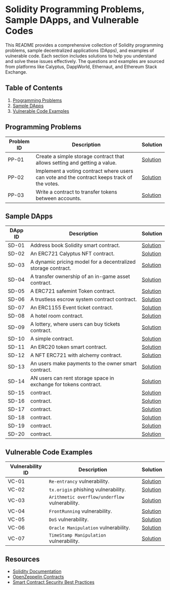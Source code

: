 # Solidity Programming Problems, Sample DApps, and Vulnerable Codes

This README provides a comprehensive collection of Solidity programming problems, sample decentralized applications (DApps), and examples of vulnerable code. Each section includes solutions to help you understand and solve these issues effectively. The questions and examples are sourced from platforms like Calyptus, DappWorld, Ethernaut, and Ethereum Stack Exchange.

## Table of Contents

1. [Programming Problems](#programming-problems)
2. [Sample DApps](#sample-dapps)
3. [Vulnerable Code Examples](#vulnerable-code-examples)

## Programming Problems

| Problem ID | Description | Solution |
|------------|-------------|----------|
| PP-01      | Create a simple storage contract that allows setting and getting a value. | [Solution](#simple-storage-contract) |
| PP-02      | Implement a voting contract where users can vote and the contract keeps track of the votes. | [Solution](#voting-contract) |
| PP-03      | Write a contract to transfer tokens between accounts. | [Solution](#token-transfer-contract) |


## Sample DApps

| DApp ID | Description | Solution |
|---------|-------------|----------|
| SD-01   | Address book Solidity smart contract. | [Solution](https://github.com/varmakollu/90Code/blob/main/Sample-Apps/AddressBook.sol) |
| SD-02   | An ERC721 Calyptus NFT contract. | [Solution](https://github.com/varmakollu/90Code/blob/main/Sample-Apps/CalyptusNFT.sol) |
| SD-03   | A dynamic pricing model for a decentralized storage contract. | [Solution](https://github.com/varmakollu/90Code/blob/main/Sample-Apps/Dynamic_Pricing.sol) |
| SD-04   | A transfer ownership of an in-game asset contract. | [Solution](https://github.com/varmakollu/90Code/blob/main/Sample-Apps/ERC1155.sol) |
| SD-05   | A ERC721 safemint Token contract. | [Solution](https://github.com/varmakollu/90Code/blob/main/Sample-Apps/ERC721.sol) |
| SD-06   | A trustless escrow system contract contract. | [Solution](https://github.com/varmakollu/90Code/blob/main/Sample-Apps/Escrow_System.sol) |
| SD-07   | An ERC1155 Event ticket contract. | [Solution](https://github.com/varmakollu/90Code/blob/main/Sample-Apps/EventTicketERC1155.sol) |
| SD-08   | A hotel room contract. | [Solution](https://github.com/varmakollu/90Code/blob/main/Sample-Apps/HotelRoom.sol) |
| SD-09   | A lottery, where users can buy tickets contract. | [Solution](https://github.com/varmakollu/90Code/blob/main/Sample-Apps/Lottery_System.sol) |
| SD-10   | A simple contract. | [Solution](https://github.com/varmakollu/90Code/blob/main/Sample-Apps/MyContract.sol) |
| SD-11   | An ERC20 token smart contract. | [Solution](https://github.com/varmakollu/90Code/blob/main/Sample-Apps/MyERC20Token.sol) |
| SD-12   | A NFT ERC721 with alchemy contract. | [Solution](https://github.com/varmakollu/90Code/blob/main/Sample-Apps/NFTToken.sol) |
| SD-13   | An users make payments to the owner smart contract. | [Solution](https://github.com/varmakollu/90Code/blob/main/Sample-Apps/Pay_To_Owner.sol) |
| SD-14   | AN users can rent storage space in exchange for tokens contract. | [Solution](https://github.com/varmakollu/90Code/blob/main/Sample-Apps/Rent_Storage.sol) |
| SD-15   | contract. | [Solution](#crowdfunding-dapp) |
| SD-16   | contract. | [Solution](#crowdfunding-dapp) |
| SD-17   | contract. | [Solution](#crowdfunding-dapp) |
| SD-18   | contract. | [Solution](#crowdfunding-dapp) |
| SD-19   | contract. | [Solution](#crowdfunding-dapp) |
| SD-20  | contract. | [Solution](#crowdfunding-dapp) |

## Vulnerable Code Examples

| Vulnerability ID | Description | Solution |
|------------------|-------------|----------|
| VC-01            | `Re-entrancy` vulnerability. | [Solution](https://github.com/varmakollu/90Code/tree/main/Vulnerability/01-Re-Entrancy) |
| VC-02            | `tx.origin` phishing vulnerability. | [Solution](https://github.com/varmakollu/90Code/tree/main/Vulnerability/02-Tx.origin) |
| VC-03            | `Arithmetic overflow/underflow` vulnerability. | [Solution](https://github.com/varmakollu/90Code/tree/main/Vulnerability/03-Insecure%20Arithmetic) |
| VC-04            | `FrontRunning` vulnerability. | [Solution](https://github.com/varmakollu/90Code/tree/main/Vulnerability/04-Frontrunning) |
| VC-05            | `DoS` vulnerability. | [Solution](https://github.com/varmakollu/90Code/tree/main/Vulnerability/05-DoS%20Attack) |
| VC-06            | `Oracle Manipulation` vulnerability. | [Solution](https://github.com/varmakollu/90Code/tree/main/Vulnerability/06-Oracle%20Manipulation) |
| VC-07            | `TimeStamp Manipulation` vulnerability. | [Solution](https://github.com/varmakollu/90Code/tree/main/Vulnerability/07-Timestamp%20Manipulation) |


## Resources

- [Solidity Documentation](https://docs.soliditylang.org/)
- [OpenZeppelin Contracts](https://docs.openzeppelin.com/contracts/)
- [Smart Contract Security Best Practices](https://consensys.github.io/smart-contract-best-practices/)
